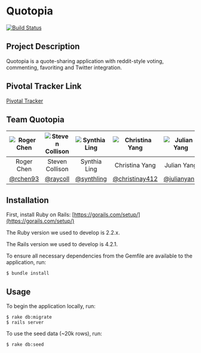 # Quotopia
[![Build Status](https://travis-ci.org/scalableinternetservices/Quotopia.svg?branch=master)](https://travis-ci.org/scalableinternetservices/quotopia)

## Project Description
Quotopia is a quote-sharing application with reddit-style voting, commenting, favoriting and Twitter integration.

## Pivotal Tracker Link
[Pivotal Tracker](https://www.pivotaltracker.com/n/projects/1321098)


## Team Quotopia
| ![Roger Chen](https://media.licdn.com/media/p/7/005/03f/3b1/0ea3675.jpg) | ![Steven Collison](https://media.licdn.com/media/p/5/005/06c/1d1/232135c.jpg) | ![Synthia Ling](https://media.licdn.com/media/p/5/005/08a/305/0c0cbe8.jpg) | ![Christina Yang](https://media.licdn.com/media/p/5/005/02e/23b/092dbfb.jpg) | ![Julian Yang](https://scontent.xx.fbcdn.net/hphotos-xfa1/v/t1.0-9/10557430_10152132051002273_8202719108063151833_n.jpg?oh=ddc24df8869761be006c8facbe9f7c02&oe=559D0F6C)
| :------------: | :------------: | :------------: | :------------: | :------------: | 
| Roger Chen | Steven Collison | Synthia Ling | Christina Yang | Julian Yang
| [@rchen93](https://github.com/rchen93) | [@raycoll](https://github.com/raycoll) | [@synthling](https://github.com/synthling) | [@christinay412](https://github.com/christinay412) | [@julianyang](https://github.com/julian-yang)

## Installation
First, install Ruby on Rails: [https://gorails.com/setup/](https://gorails.com/setup/)

The Ruby version we used to develop is 2.2.x.

The Rails version we used to develop is 4.2.1.

To ensure all necessary dependencies from the Gemfile are available to the application, run:

```
$ bundle install
```

## Usage
To begin the application locally, run:

```
$ rake db:migrate
$ rails server
```

To use the seed data (~20k rows), run:

```
$ rake db:seed
```
